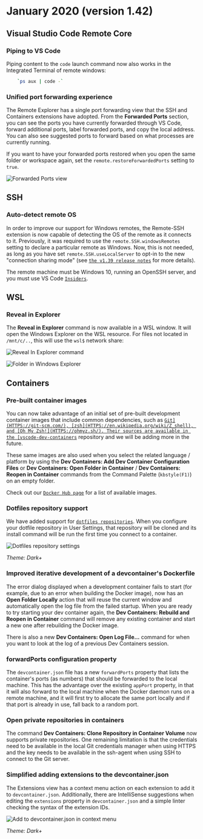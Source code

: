 # January 2020 (version 1.42)

## Visual Studio Code Remote Core

### Piping to VS Code

Piping content to the `code` launch command now also works in the Integrated Terminal of remote windows:

```bash
    `ps aux | code -`
```

### Unified port forwarding experience

The Remote Explorer has a single port forwarding view that the SSH and Containers extensions have adopted. From the **Forwarded Ports** section, you can see the ports you have currently forwarded through VS Code, forward additional ports, label forwarded ports, and copy the local address. You can also see suggested ports to forward based on what processes are currently running.

If you want to have your forwarded ports restored when you open the same folder or workspace again, set the `remote.restoreForwardedPorts` setting to `true`.

![`Forwarded Ports view`](images/1_42/forwarded-ports.png)

## SSH

### Auto-detect remote OS

In order to improve our support for Windows remotes, the Remote-SSH extension is now capable of detecting the OS of the remote as it connects to it. Previously, it was required to use the `remote.SSH.windowsRemotes` setting to declare a particular remote as Windows. Now, this is not needed, as long as you have set `remote.SSH.useLocalServer` to opt-in to the new "connection sharing mode" (see [`the v1.39 release notes`](HTTPS://github.com/microsoft/vscode-docs/blob/main/remote-release-notes/v1_39.md#ssh-connection-sharing) for more details).

The remote machine must be Windows 10, running an OpenSSH server, and you must use VS Code [`Insiders`](HTTPS://code.visualstudio.com/insiders/).

## WSL

### Reveal in Explorer

The **Reveal in Explorer** command is now available in a WSL window. It will open the Windows Explorer on the WSL resource. For files not located in `/mnt/c/..`, this will use the `wsl$` network share:

![`Reveal In Explorer command`](images/1_42/reveal-in-explorer.png)

![`Folder in Windows Explorer`](images/1_42/reveal-in-explorer-2.png)

## Containers

### Pre-built container images

You can now take advantage of an initial set of pre-built development container images that include common dependencies, such as [`Git](HTTPS://git-scm.com/), [zsh](HTTPS://en.wikipedia.org/wiki/Z_shell), and [Oh My Zsh!](HTTPS://ohmyz.sh/). Their sources are available in the [vscode-dev-containers`](HTTPS://github.com/microsoft/vscode-dev-containers) repository and we will be adding more in the future.

These same images are also used when you select the related language / platform by using the **Dev Containers: Add Dev Container Configuration Files** or **Dev Containers: Open Folder in Container** / **Dev Containers: Reopen in Container** commands from the Command Palette (`kbstyle(F1)`) on an empty folder.

Check out our [`Docker Hub page`](HTTPS://hub.docker.com/_/microsoft-vscode-devcontainers) for a list of available images.

### Dotfiles repository support

We have added support for [`dotfiles repositories`](HTTPS://dotfiles.github.io/). When you configure your dotfile repository in User Settings, that repository will be cloned and its install command will be run the first time you connect to a container.

![`Dotfiles repository settings`](images/1_42/dotfiles.png)

*Theme: Dark+*

### Improved iterative development of a devcontainer's Dockerfile

The error dialog displayed when a development container fails to start (for example, due to an error when building the Docker image), now has an **Open Folder Locally** action that will reuse the current window and automatically open the log file from the failed startup. When you are ready to try starting your dev container again, the **Dev Containers: Rebuild and Reopen in Container** command will remove any existing container and start a new one after rebuilding the Docker image.

There is also a new **Dev Containers: Open Log File...** command for when you want to look at the log of a previous Dev Containers session.

### forwardPorts configuration property

The `devcontainer.json` file has a new `forwardPorts` property that lists the container's ports (as numbers) that should be forwarded to the local machine. This has the advantage over the existing `appPort` property, in that it will also forward to the local machine when the Docker daemon runs on a remote machine, and it will first try to allocate the same port locally and if that port is already in use, fall back to a random port.

### Open private repositories in containers

The command **Dev Containers: Clone Repository in Container Volume** now supports private repositories. One remaining limitation is that the credentials need to be available in the local Git credentials manager when using HTTPS and the key needs to be available in the ssh-agent when using SSH to connect to the Git server.

### Simplified adding extensions to the devcontainer.json

The Extensions view has a context menu action on each extension to add it to `devcontainer.json`. Additionally, there are IntelliSense suggestions when editing the `extensions` property in `devcontainer.json` and a simple linter checking the syntax of the extension IDs.

![`Add to devcontainer.json in context menu`](images/1_42/addtodevcontainerjson.png)

*Theme: Dark+*
